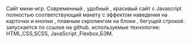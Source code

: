 Сайт мини-игр.
Современный , удобный , красивый сайт с Javascript полностью соответствующий  макету с эффектом наведения на карточки и кнопки , плавным скролингом  на блоки , бегущей строкой .
запускается по ссылке на github.
используемые технологии: HTML,CSS,SCSS, JavaScript ,Flexbox,БЭМ. 